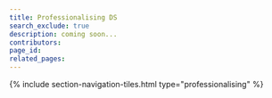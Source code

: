 ```yaml
---
title: Professionalising DS
search_exclude: true
description: coming soon...
contributors: 
page_id: 
related_pages: 
---
```


{% include section-navigation-tiles.html type="professionalising" %}